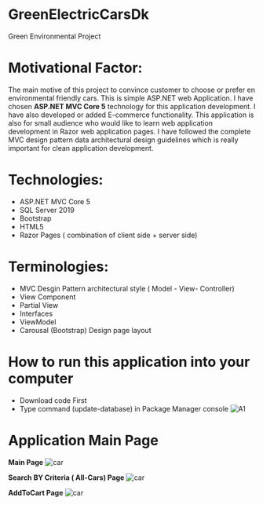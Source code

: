 # GreenElectricCarsDk
Green Environmental Project 
# Motivational Factor: 
The main motive of this project to convince customer to choose or prefer en environmental friendly cars. This is simple ASP.NET web Application. I have chosen **ASP.NET MVC Core 5** technology for this application development. I have also developed or added E-commerce functionality. This application is also for small audience who would like to learn web application development in Razor web application pages. I have followed the complete MVC design pattern data architectural design guidelines which is really important for clean application development. 

# Technologies:
- ASP.NET MVC Core 5 
- SQL Server 2019
- Bootstrap
- HTML5
- Razor Pages ( combination of client side + server side)

# Terminologies:
- MVC Desgin Pattern architectural style ( Model - View- Controller) 
- View Component
- Partial View
- Interfaces 
- ViewModel
- Carousal (Bootstrap) Design page layout

# How to run this application into your computer 
- Download code First
- Type command (update-database) in Package Manager console
![A1](https://user-images.githubusercontent.com/11761314/106339787-eff00380-6297-11eb-8cdf-dd5725d88f51.png)

# Application Main Page
**Main Page** 
![car](https://user-images.githubusercontent.com/11761314/106734841-c88c9400-6613-11eb-9568-c1fae0a72b7d.png)

**Search BY Criteria ( All-Cars) Page**
![car](https://user-images.githubusercontent.com/11761314/106735576-b828e900-6614-11eb-9321-f238048b3bf7.png)

**AddToCart Page**
![car](https://user-images.githubusercontent.com/11761314/106735865-0b02a080-6615-11eb-876f-cda3bcd9490f.png)




